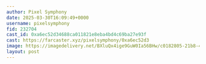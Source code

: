 ```yaml
---
author: Pixel Symphony
date: 2025-03-30T16:09:49+0000
username: pixelsymphony
fid: 232704
cast_id: 0xa6ec52d34688ca011821e8eba4bd4c69ba27e93f
cast: https://farcaster.xyz/pixelsymphony/0xa6ec52d3
image: https://imagedelivery.net/BXluQx4ige9GuW0Ia56BHw/c0182805-21b8-4a51-da6e-e60e19df9a00/original
layout: post
---
```


<img src='https://imagedelivery.net/BXluQx4ige9GuW0Ia56BHw/c0182805-21b8-4a51-da6e-e60e19df9a00/original' alt='' referrerpolicy='no-referrer'/>
